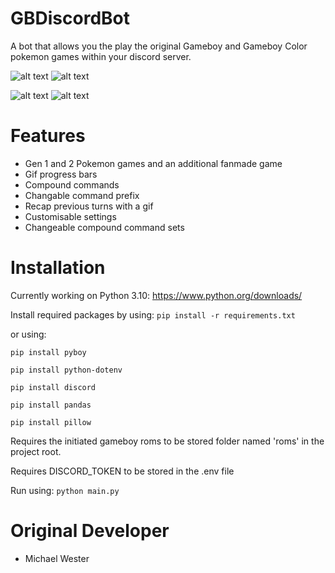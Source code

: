 # GBDiscordBot

A bot that allows you the play the original Gameboy and Gameboy Color pokemon games within your discord server.

![alt text](https://cdn.discordapp.com/attachments/1072361944746561637/1072361982122004480/goldstart.gif)
![alt text](https://cdn.discordapp.com/attachments/1072361944746561637/1072361982516281344/goldwasd.gif)

![alt text](https://cdn.discordapp.com/attachments/1072361944746561637/1072361983606800414/goldwasd2.gif)
![alt text](https://cdn.discordapp.com/attachments/1072361944746561637/1072361983095091311/goldbattle.gif)

# Features

- Gen 1 and 2 Pokemon games and an additional fanmade game
- Gif progress bars
- Compound commands
- Changable command prefix
- Recap previous turns with a gif
- Customisable settings
- Changeable compound command sets

# Installation

Currently working on Python 3.10:
https://www.python.org/downloads/

Install required packages by using:
`pip install -r requirements.txt`

or using:

`pip install pyboy`

`pip install python-dotenv`

`pip install discord`

`pip install pandas`

`pip install pillow`

Requires the initiated gameboy roms to be stored folder named 'roms' in the project root.

Requires DISCORD_TOKEN to be stored in the .env file

Run using:
`python main.py`

# Original Developer

- Michael Wester

